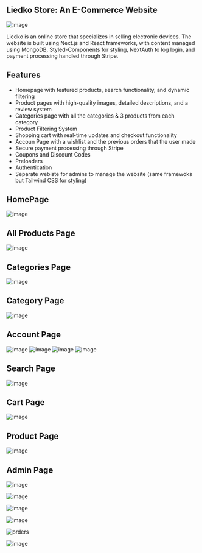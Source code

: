 ## Liedko Store: An E-Commerce Website

![image](https://user-images.githubusercontent.com/104018505/236289069-58146b02-24ba-4a07-b5ad-344e9a09108d.png)

Liedko is an online store that specializes in selling electronic devices. 
The website is built using Next.js and React frameworks, with content managed using MongoDB, Styled-Components for styling, NextAuth to log login, and payment processing handled through Stripe.

## Features
- Homepage with featured products, search functionality, and dynamic filtering
- Product pages with high-quality images, detailed descriptions, and a review system
- Categories page with all the categories & 3 products from each category
- Product Filtering System
- Shopping cart with real-time updates and checkout functionality
- Accoun Page with a wishlist and the previous orders that the user made
- Secure payment processing through Stripe
- Coupons and Discount Codes
- Preloaders
- Authentication
- Separate webiste for admins to manage the website (same framewoks but Tailwind CSS for styling)  

## HomePage
![image](https://user-images.githubusercontent.com/104018505/236289069-58146b02-24ba-4a07-b5ad-344e9a09108d.png)

## All Products Page
![image](https://user-images.githubusercontent.com/104018505/236289213-84c31f4f-9104-4e7f-a649-741406cad79b.png)

## Categories Page 
![image](https://user-images.githubusercontent.com/104018505/236288771-b609d77a-69cc-4a1b-b3c0-3532c8d04bb8.png)

## Category Page
![image](https://user-images.githubusercontent.com/104018505/236289496-f350f133-192d-42a7-afc5-b70e34a22a25.png)

## Account Page
![image](https://user-images.githubusercontent.com/104018505/236288433-ed7e5437-e95d-42a4-b1a0-a71a88d6e7e7.png)
![image](https://user-images.githubusercontent.com/104018505/236288490-f293c767-ce93-42ed-8b8b-1b4d4e9f474d.png)
![image](https://user-images.githubusercontent.com/104018505/236288529-aae9adc8-c5f9-47a4-8f6b-74cd3325b2a1.png)
![image](https://user-images.githubusercontent.com/104018505/236288564-7e82ffd9-7206-4041-8949-34217bbffa3c.png)

## Search Page
![image](https://user-images.githubusercontent.com/104018505/236288223-cbd85f17-2dab-4ee6-a8cf-970e0cd7e17b.png)

## Cart Page
![image](https://user-images.githubusercontent.com/104018505/236289340-11bcf0e1-df5f-4aef-a3b3-7883e324759b.png)

## Product Page
![image](https://user-images.githubusercontent.com/104018505/236296228-77ce9a7e-f37b-4d68-b1df-6af901a17f5b.png)


## Admin Page
![image](https://github.com/Lienkulet/Liedko/assets/104018505/497b93ff-b03e-4409-9c91-b8973f301854)

![image](https://github.com/Lienkulet/Liedko/assets/104018505/21755889-72e5-4178-8373-52a6924173ea)

![image](https://github.com/Lienkulet/Liedko/assets/104018505/d361ad0b-99df-4eb9-b88f-56c6f8b82c4d)

![image](https://github.com/Lienkulet/Liedko/assets/104018505/12595d51-6b08-4859-92e2-1c65ed004084)

![orders](https://github.com/Lienkulet/Liedko/assets/104018505/19f793ed-bb5b-4dcb-b725-92cb756be064)

![image](https://github.com/Lienkulet/Liedko/assets/104018505/ac9a2f67-8e8c-46e0-b10f-6a2981d4c308)

